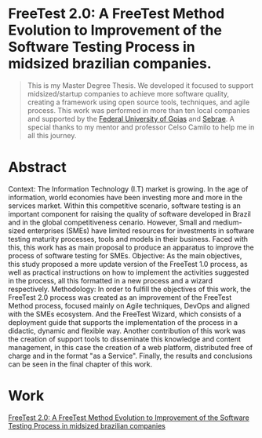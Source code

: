 # FreeTest 2.0: A FreeTest Method Evolution to Improvement of the Software Testing Process in midsized brazilian companies.

> This is my Master Degree Thesis. We developed it focused to support midsized/startup companies to achieve
> more software quality, creating a framework using open source tools, techniques, and agile process. 
> This work was performed in more than ten local companies and supported by the [Federal University of Goias](https://ufg.br/) and [Sebrae](http://www.sebrae.com.br/sites/PortalSebrae).
> A special thanks to my mentor and professor Celso Camilo to help me in all this journey.


# Abstract

Context: The Information Technology (I.T) market is growing. In the age of information, world economies have been investing more and more in the services market. Within this
competitive scenario, software testing is an important component for raising the quality
of software developed in Brazil and in the global competitiveness cenario. However,
Small and medium-sized enterprises (SMEs) have limited resources for investments in
software testing maturity processes, tools and models in their business. Faced with this,
this work has as main proposal to produce an apparatus to improve the process of software
testing for SMEs. Objective: As the main objectives, this study proposed a more update
version of the FreeTest 1.0 process, as well as practical instructions on how to implement
the activities suggested in the process, all this formatted in a new process and a wizard
respectively. Methodology: In order to fulfill the objectives of this work, the FreeTest 2.0
process was created as an improvement of the FreeTest Method process, focused mainly
on Agile techniques, DevOps and aligned with the SMEs ecosystem. And the FreeTest
Wizard, which consists of a deployment guide that supports the implementation of the
process in a didactic, dynamic and flexible way. Another contribution of this work was
the creation of support tools to disseminate this knowledge and content management, in
this case the creation of a web platform, distributed free of charge and in the format "as
a Service". Finally, the results and conclusions can be seen in the final chapter of this
work.


# Work

[FreeTest 2.0: A FreeTest Method Evolution to Improvement of the Software Testing Process in midsized brazilian companies](http://repositorio.bc.ufg.br/tede/handle/tede/7741)
